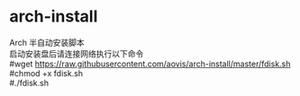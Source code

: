 # arch-install
Arch 半自动安装脚本 </br>
启动安装盘后请连接网络执行以下命令 </br>
#wget https://raw.githubusercontent.com/aovis/arch-install/master/fdisk.sh  </br>
#chmod +x fdisk.sh  </br>
#./fdisk.sh     
